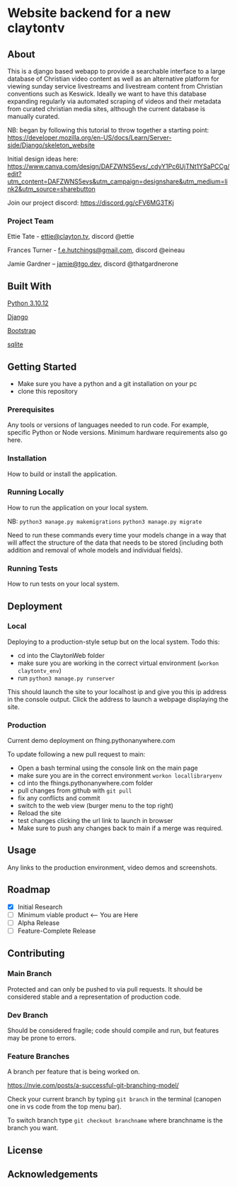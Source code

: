 # Website backend for a new claytontv

## About
This is a django based webapp to provide a searchable interface to a large database of Christian video content as well as an alternative platform for viewing sunday service livestreams and livestream content from Christian conventions such as Keswick.
Ideally we want to have this database expanding regularly via automated scraping of videos and their metadata from curated christian media sites, although the current database is manually curated.

NB: began by following this tutorial to throw together a starting point:
https://developer.mozilla.org/en-US/docs/Learn/Server-side/Django/skeleton_website

Initial design ideas here: https://www.canva.com/design/DAFZWNS5evs/_cdyY1Pc6UjTNt1YSaPCCg/edit?utm_content=DAFZWNS5evs&utm_campaign=designshare&utm_medium=link2&utm_source=sharebutton 

Join our project discord: https://discord.gg/cFV6MG3TKj   

### Project Team

Ettie Tate - ettie@clayton.tv, discord @ettie


Frances Turner - f.e.hutchings@gmail.com, discord @eineau

Jamie Gardner – jamie@tgo.dev, discord @thatgardnerone

## Built With

[Python 3.10.12](https://www.python.org/)


[Django](https://www.djangoproject.com/)


[Bootstrap](https://getbootstrap.com/)  


[sqlite](https://www.sqlite.org/)

## Getting Started

- Make sure you have a python and a git installation on your pc
- clone this repository
  

### Prerequisites

Any tools or versions of languages needed to run code. For example, specific Python or Node versions. Minimum hardware requirements also go here.

### Installation

How to build or install the application.

### Running Locally

How to run the application on your local system.

NB:
`python3 manage.py makemigrations`
`python3 manage.py migrate`

Need to run these commands every time your models change in a way that will affect the structure of the data that needs to be stored (including both addition and removal of whole models and individual fields).


### Running Tests

How to run tests on your local system.

## Deployment

### Local

Deploying to a production-style setup but on the local system. 
Todo this:
- cd into the ClaytonWeb folder
- make sure you are working in the correct virtual environment (`workon claytontv_env`)
- run `python3 manage.py runserver`

This should launch the site to your localhost ip and give you this ip address in the console output. Click the address to launch a webpage displaying the site.

### Production

Current demo deployment on fhing.pythonanywhere.com

To update following a new pull request to main:
- Open a bash terminal using the console link on the main page
- make sure you are in the correct environment `workon locallibraryenv`
- cd into the fhings.pythonanywhere.com folder
- pull changes from github with `git pull`
- fix any conflicts and commit
- switch to the web view (burger menu to the top right)
- Reload the site
- test changes clicking the url link to launch in browser
- Make sure to push any changes back to main if a merge was required.


## Usage

Any links to the production environment, video demos and screenshots.

## Roadmap

- [x] Initial Research  
- [ ] Minimum viable product <-- You are Here  
- [ ] Alpha Release  
- [ ] Feature-Complete Release  

## Contributing

### Main Branch
Protected and can only be pushed to via pull requests. It should be considered stable and a representation of production code.

### Dev Branch
Should be considered fragile; code should compile and run, but features may be prone to errors.

### Feature Branches
A branch per feature that is being worked on.

https://nvie.com/posts/a-successful-git-branching-model/

Check your current branch by typing `git branch` in the terminal (canopen one in vs code from the top menu bar).

To switch branch type `git checkout branchname` where branchname is the branch you want.

## License


## Acknowledgements
